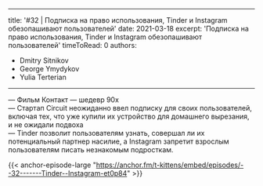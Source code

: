 
---
title: '#32 | Подписка на право использования, Tinder и Instagram обезопашивают пользователей'
date: 2021-03-18
excerpt: 'Подписка на право использования, Tinder и Instagram обезопашивают пользователей'
timeToRead: 0
authors:
  - Dmitry Sitnikov
  - George Ymydykov
  - Yulia Terterian
---

— Фильм Контакт — шедевр 90х<br/>
— Стартап Circuit неожиданно ввел подписку для своих пользователей, включая тех, что уже купили их устройство для домашнего вырезания, и не ожидали подвоха<br/>
— Tinder позволит пользователям узнать, совершал ли их потенциальный партнер насилие, а Instagram запретит взрослым пользователям писать незнакомым подросткам.

{{< anchor-episode-large "https://anchor.fm/t-kittens/embed/episodes/--32-------Tinder--Instagram-et0p84" >}}
